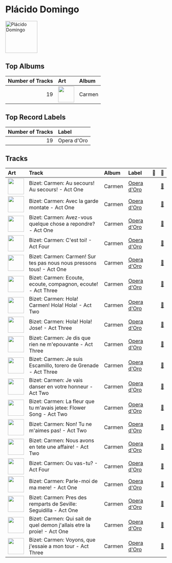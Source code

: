 
# Plácido Domingo


<img src="https://i.scdn.co/image/cd7bd083928d11461642bf32df6f5bda813785f9" alt="Plácido Domingo" width="100" />

## Top Albums

|   Number of Tracks | Art                                                                                              | Album   |
|-------------------:|:-------------------------------------------------------------------------------------------------|:--------|
|                 19 | <img src="https://i.scdn.co/image/ab67616d0000b273102354829a7a93f4535b947a" alt="" width="50" /> | Carmen  |

## Top Record Labels

|   Number of Tracks | Label       |
|-------------------:|:------------|
|                 19 | Opera d'Oro |

## Tracks

| Art                                                                                              | Track                                                                   | Album   | Label                                   | 💚   | 🔗                                                          |
|:-------------------------------------------------------------------------------------------------|:------------------------------------------------------------------------|:--------|:----------------------------------------|:----|:-----------------------------------------------------------|
| <img src="https://i.scdn.co/image/ab67616d0000b273102354829a7a93f4535b947a" alt="" width="50" /> | Bizet: Carmen: Au secours! Au secours! - Act One                        | Carmen  | [Opera d'Oro](../labels/opera_d_oro.md) |     | [🔗](https://open.spotify.com/track/31ve9B9fWTLeJihbYINnku) |
| <img src="https://i.scdn.co/image/ab67616d0000b273102354829a7a93f4535b947a" alt="" width="50" /> | Bizet: Carmen: Avec la garde montate - Act One                          | Carmen  | [Opera d'Oro](../labels/opera_d_oro.md) |     | [🔗](https://open.spotify.com/track/1Hs7UXHAe2rk6Ui3RZZ6D3) |
| <img src="https://i.scdn.co/image/ab67616d0000b273102354829a7a93f4535b947a" alt="" width="50" /> | Bizet: Carmen: Avez-vous quelque chose a repondre? - Act One            | Carmen  | [Opera d'Oro](../labels/opera_d_oro.md) |     | [🔗](https://open.spotify.com/track/6hsz6M8kgIvLQUp5WLPhwC) |
| <img src="https://i.scdn.co/image/ab67616d0000b273102354829a7a93f4535b947a" alt="" width="50" /> | Bizet: Carmen: C'est toi! - Act Four                                    | Carmen  | [Opera d'Oro](../labels/opera_d_oro.md) |     | [🔗](https://open.spotify.com/track/4HwlcefvFSUw2BqjYUDmZT) |
| <img src="https://i.scdn.co/image/ab67616d0000b273102354829a7a93f4535b947a" alt="" width="50" /> | Bizet: Carmen: Carmen! Sur tes pas nous nous pressons tous! - Act One   | Carmen  | [Opera d'Oro](../labels/opera_d_oro.md) |     | [🔗](https://open.spotify.com/track/5mI0cSVqMFHS0nEqPeiuyA) |
| <img src="https://i.scdn.co/image/ab67616d0000b273102354829a7a93f4535b947a" alt="" width="50" /> | Bizet: Carmen: Ecoute, ecoute, compagnon, ecoute! - Act Three           | Carmen  | [Opera d'Oro](../labels/opera_d_oro.md) |     | [🔗](https://open.spotify.com/track/7sXR2q4FuSKOAPYvmmBjh3) |
| <img src="https://i.scdn.co/image/ab67616d0000b273102354829a7a93f4535b947a" alt="" width="50" /> | Bizet: Carmen: Hola! Carmen! Hola! Hola! - Act Two                      | Carmen  | [Opera d'Oro](../labels/opera_d_oro.md) |     | [🔗](https://open.spotify.com/track/4v4nQkmWVvHdJCOltOET4T) |
| <img src="https://i.scdn.co/image/ab67616d0000b273102354829a7a93f4535b947a" alt="" width="50" /> | Bizet: Carmen: Hola! Hola! Jose! - Act Three                            | Carmen  | [Opera d'Oro](../labels/opera_d_oro.md) |     | [🔗](https://open.spotify.com/track/5Ry7XJspWYFgLlsBlEY7vV) |
| <img src="https://i.scdn.co/image/ab67616d0000b273102354829a7a93f4535b947a" alt="" width="50" /> | Bizet: Carmen: Je dis que rien ne m'epouvante - Act Three               | Carmen  | [Opera d'Oro](../labels/opera_d_oro.md) |     | [🔗](https://open.spotify.com/track/1BcIKofTRaclxuYdkAZY9Z) |
| <img src="https://i.scdn.co/image/ab67616d0000b273102354829a7a93f4535b947a" alt="" width="50" /> | Bizet: Carmen: Je suis Escamillo, torero de Grenade - Act Three         | Carmen  | [Opera d'Oro](../labels/opera_d_oro.md) |     | [🔗](https://open.spotify.com/track/2uO1v0uOgQUHJ6xVjPF54j) |
| <img src="https://i.scdn.co/image/ab67616d0000b273102354829a7a93f4535b947a" alt="" width="50" /> | Bizet: Carmen: Je vais danser en votre honneur - Act Two                | Carmen  | [Opera d'Oro](../labels/opera_d_oro.md) |     | [🔗](https://open.spotify.com/track/3thmsFTt2TS605bbBdvlQx) |
| <img src="https://i.scdn.co/image/ab67616d0000b273102354829a7a93f4535b947a" alt="" width="50" /> | Bizet: Carmen: La fleur que tu m'avais jetee: Flower Song - Act Two     | Carmen  | [Opera d'Oro](../labels/opera_d_oro.md) |     | [🔗](https://open.spotify.com/track/7w16XXQ1P1DxgFO99u4Y3S) |
| <img src="https://i.scdn.co/image/ab67616d0000b273102354829a7a93f4535b947a" alt="" width="50" /> | Bizet: Carmen: Non! Tu ne m'aimes pas! - Act Two                        | Carmen  | [Opera d'Oro](../labels/opera_d_oro.md) |     | [🔗](https://open.spotify.com/track/4Mb2XoVuyQK6yAbcbUKOk0) |
| <img src="https://i.scdn.co/image/ab67616d0000b273102354829a7a93f4535b947a" alt="" width="50" /> | Bizet: Carmen: Nous avons en tete une affaire! - Act Two                | Carmen  | [Opera d'Oro](../labels/opera_d_oro.md) |     | [🔗](https://open.spotify.com/track/24t8kTMfdmwe9Qj2wqUulV) |
| <img src="https://i.scdn.co/image/ab67616d0000b273102354829a7a93f4535b947a" alt="" width="50" /> | Bizet: Carmen: Ou vas-tu? - Act Four                                    | Carmen  | [Opera d'Oro](../labels/opera_d_oro.md) |     | [🔗](https://open.spotify.com/track/3EYNsubAMVu77iazMgBHLN) |
| <img src="https://i.scdn.co/image/ab67616d0000b273102354829a7a93f4535b947a" alt="" width="50" /> | Bizet: Carmen: Parle-moi de ma mere! - Act One                          | Carmen  | [Opera d'Oro](../labels/opera_d_oro.md) |     | [🔗](https://open.spotify.com/track/0s1BKGnEieOCDpGWSiR5Up) |
| <img src="https://i.scdn.co/image/ab67616d0000b273102354829a7a93f4535b947a" alt="" width="50" /> | Bizet: Carmen: Pres des remparts de Seville: Seguidilla - Act One       | Carmen  | [Opera d'Oro](../labels/opera_d_oro.md) |     | [🔗](https://open.spotify.com/track/2mzwgEsoyQKMOZ0VBZTpFY) |
| <img src="https://i.scdn.co/image/ab67616d0000b273102354829a7a93f4535b947a" alt="" width="50" /> | Bizet: Carmen: Qui sait de quel demon j'allais etre la proie! - Act One | Carmen  | [Opera d'Oro](../labels/opera_d_oro.md) |     | [🔗](https://open.spotify.com/track/73zxyvJlTbnderXFC2veDU) |
| <img src="https://i.scdn.co/image/ab67616d0000b273102354829a7a93f4535b947a" alt="" width="50" /> | Bizet: Carmen: Voyons, que j'essaie a mon tour - Act Three              | Carmen  | [Opera d'Oro](../labels/opera_d_oro.md) |     | [🔗](https://open.spotify.com/track/3A2D9WCbDWGTW16Qy6cPzO) |